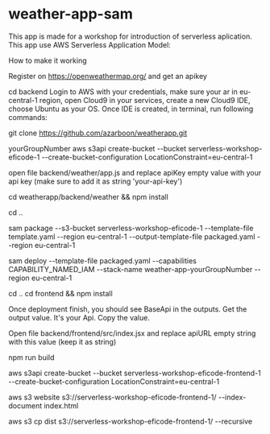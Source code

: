 # weather-app-sam



This app is made for a workshop for introduction of serverless aplication. This app use AWS Serverless Application Model:



How to make it working

Register on https://openweathermap.org/ and get an apikey



cd backend
Login to AWS with your credentials, make sure your ar in eu-central-1 region, open Cloud9 in your services, create a new Cloud9 IDE, choose Ubuntu as your OS. Once IDE is created, in terminal, run following commands:


git clone https://github.com/azarboon/weatherapp.git



yourGroupNumber
aws s3api create-bucket --bucket serverless-workshop-eficode-1  --create-bucket-configuration LocationConstraint=eu-central-1 





open file backend/weather/app.js and replace apiKey empty value with your api key (make sure to add it as string 'your-api-key')


cd weatherapp/backend/weather && npm install

cd ..

sam package --s3-bucket serverless-workshop-eficode-1 --template-file template.yaml --region eu-central-1 --output-template-file packaged.yaml --region eu-central-1


sam deploy --template-file packaged.yaml --capabilities CAPABILITY_NAMED_IAM --stack-name weather-app-yourGroupNumber --region eu-central-1

cd ..
cd frontend && npm install

Once deployment finish, you should see BaseApi in the outputs. Get the output value. It's your Api. Copy the value.

Open file backend/frontend/src/index.jsx and replace apiURL empty string with this value (keep it as string)

npm run build


aws s3api create-bucket --bucket serverless-workshop-eficode-frontend-1  --create-bucket-configuration LocationConstraint=eu-central-1 


aws s3 website  s3://serverless-workshop-eficode-frontend-1/ --index-document index.html

aws s3 cp dist s3://serverless-workshop-eficode-frontend-1/ --recursive 